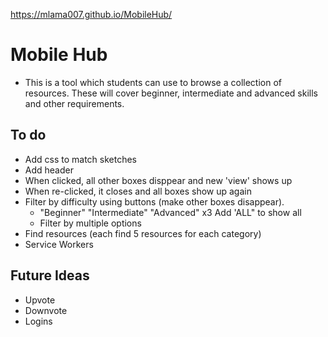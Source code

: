 https://mlama007.github.io/MobileHub/

# Mobile Hub
* This is a tool which students can use to browse a collection of resources. These will cover beginner, intermediate and advanced skills and other requirements.

## To do
* Add css to match sketches
* Add header
* When clicked, all other boxes disppear and new 'view' shows up
* When re-clicked, it closes and all boxes show up again
* Filter by difficulty using buttons (make other boxes disappear). 
    * "Beginner" "Intermediate" "Advanced" x3 Add 'ALL" to show all
    * Filter by multiple options
* Find resources (each find 5 resources for each category)
* Service Workers

## Future Ideas
* Upvote
* Downvote
* Logins

